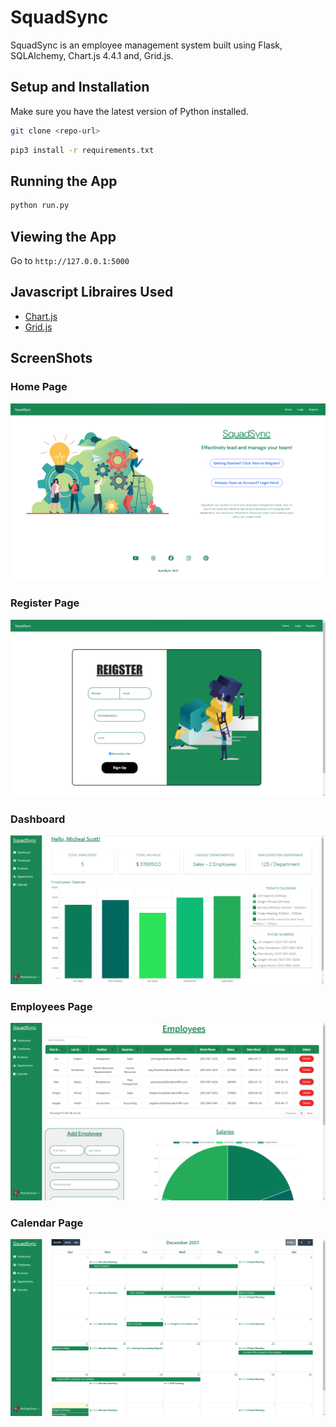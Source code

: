 # SquadSync

SquadSync is an employee management system built using Flask, SQLAlchemy, Chart.js 4.4.1 and, Grid.js. 

## Setup and Installation 
Make sure you have the latest version of Python installed.

```bash
git clone <repo-url>
```

```bash
pip3 install -r requirements.txt
```

## Running the App
```bash
python run.py
```

## Viewing the App
Go to `http://127.0.0.1:5000`

## Javascript Libraires Used
* [Chart.js](https://www.chartjs.org/docs/latest/)
* [Grid.js](https://gridjs.io/)

## ScreenShots

### Home Page
![Home Page](/SquadSync%20Screenshots/home%20page.png)

### Register Page
![Register Page](/SquadSync%20Screenshots/register.png)

### Dashboard
![Dashboard](/SquadSync%20Screenshots/dashboard.png)

### Employees Page
![Employees Page](/SquadSync%20Screenshots/employees.png)

### Calendar Page
![Calendar Page](/SquadSync%20Screenshots/calendar.png)
